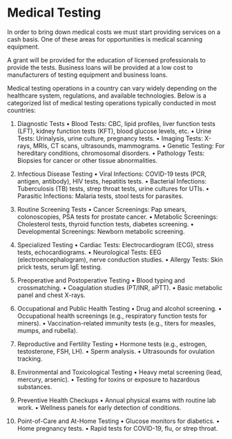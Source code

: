 # Medical Testing

In order to bring down medical costs we must start providing services on a cash basis. One of these areas for opportunities is medical scanning equipment.

A grant will be provided for the education of licensed professionals to provide the tests. Business loans will be provided at a low cost to manufacturers of testing equipment and business loans.

Medical testing operations in a country can vary widely depending on the healthcare system, regulations, and available technologies. Below is a categorized list of medical testing operations typically conducted in most countries:

1. Diagnostic Tests
   • Blood Tests: CBC, lipid profiles, liver function tests (LFT), kidney function tests (KFT), blood glucose levels, etc.
   • Urine Tests: Urinalysis, urine culture, pregnancy tests.
   • Imaging Tests: X-rays, MRIs, CT scans, ultrasounds, mammograms.
   • Genetic Testing: For hereditary conditions, chromosomal disorders.
   • Pathology Tests: Biopsies for cancer or other tissue abnormalities.

2. Infectious Disease Testing
   • Viral Infections: COVID-19 tests (PCR, antigen, antibody), HIV tests, hepatitis tests.
   • Bacterial Infections: Tuberculosis (TB) tests, strep throat tests, urine cultures for UTIs.
   • Parasitic Infections: Malaria tests, stool tests for parasites.

3. Routine Screening Tests
   • Cancer Screenings: Pap smears, colonoscopies, PSA tests for prostate cancer.
   • Metabolic Screenings: Cholesterol tests, thyroid function tests, diabetes screening.
   • Developmental Screenings: Newborn metabolic screening.

4. Specialized Testing
   • Cardiac Tests: Electrocardiogram (ECG), stress tests, echocardiograms.
   • Neurological Tests: EEG (electroencephalogram), nerve conduction studies.
   • Allergy Tests: Skin prick tests, serum IgE testing.

5. Preoperative and Postoperative Testing
   • Blood typing and crossmatching.
   • Coagulation studies (PT/INR, aPTT).
   • Basic metabolic panel and chest X-rays.

6. Occupational and Public Health Testing
   • Drug and alcohol screening.
   • Occupational health screenings (e.g., respiratory function tests for miners).
   • Vaccination-related immunity tests (e.g., titers for measles, mumps, and rubella).

7. Reproductive and Fertility Testing
   • Hormone tests (e.g., estrogen, testosterone, FSH, LH).
   • Sperm analysis.
   • Ultrasounds for ovulation tracking.

8. Environmental and Toxicological Testing
   • Heavy metal screening (lead, mercury, arsenic).
   • Testing for toxins or exposure to hazardous substances.

9. Preventive Health Checkups
   • Annual physical exams with routine lab work.
   • Wellness panels for early detection of conditions.

10. Point-of-Care and At-Home Testing
    • Glucose monitors for diabetics.
    • Home pregnancy tests.
    • Rapid tests for COVID-19, flu, or strep throat.
